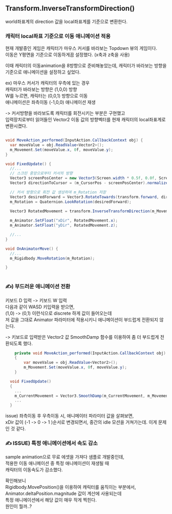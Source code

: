 
## Transform.InverseTransformDirection()

 world좌표계의 direction 값을 local좌표계를 기준으로 변환한다.

### 캐릭터 local좌표 기준으로 이동 애니메이션 적용
현재 개발중인 게임은 캐릭터가 마우스 커서를 바라보는 Topdown 뷰의 게임이다.<br>
이동은 Y평면을 기준으로 이동하게끔 설정했다. (x축과 z축을 사용)

이때 캐릭터의 이동animation을 8방향으로 준비해놓았는데,
캐릭터가 바라보는 방향을 기준으로 애니메이션을 설정하고 싶었다.

ex) 마우스 커서가 캐릭터의 우측에 있는 경우<br>
캐릭터가 바라보는 방향은 (1,0,0) 방향<br>
W를 누르면, 캐릭터는 (0,0,1) 방향으로 이동<br>
애니메이션은 좌측이동 (-1,0,0) 애니메이션 재생

-> 커서방향을 바라보도록 캐릭터를 회전시키는 부분은 구현했고<br>
입력장치로부터 읽어들인 Vector2 이동 값의 방향벡터를 현재 캐릭터의 local좌표계로 변환시켰다.

```c#

void MoveAction_performed(InputAction.CallbackContext obj) {
  var moveValue = obj.ReadValue<Vector2>();
  m_Movement.Set(moveValue.x, 0f, moveValue.y);
}

void FixedUpdate() {
  //...
  // 스크린 중앙으로부터 커서의 방향
  Vector3 screenPosCenter = new Vector3(Screen.width * 0.5f, 0.0f, Screen.height * 0.5f);
  Vector3 directionToCursor = (m_CursorPos - screenPosCenter).normalized;

  // 커서 방향으로 회전 값 생성하여 m_Rotation 저장
  Vector3 desiredForward = Vector3.RotateTowards(transform.forward, directionToCursor, turnSpeed * Time.deltaTime, 0f);
  m_Rotation = Quaternion.LookRotation(desiredForward);

  Vector3 RotatedMovement = transform.InverseTransformDirection(m_Movement);
        
  m_Animator.SetFloat("xDir", RotatedMovement.x);
  m_Animator.SetFloat("yDir", RotatedMovement.z);

  //...
}

void OnAnimatorMove() {
  //...
  m_Rigidbody.MoveRotation(m_Rotation);

}
        

```

### ✍️) 부드러운 애니메이션 전환
키보드 D 입력 -> 키보드 W 입력<br>다음과 같이 WASD 키입력을 받으면,<br>
 (1,0) -> (0,1) 이런식으로 discrete 하게 값이 들어오는데<br>
저 값을 그대로 Animator 파라미터에 적용시키니 애니메이션이 부드럽게 전환되지 않는다.

-> 키보드로 입력받은 Vector2 값 SmoothDamp 함수를 이용하여 좀 더 부드럽게 전환되도록 했다. 

```c#
    private void MoveAction_performed(InputAction.CallbackContext obj)
    {
        var moveValue = obj.ReadValue<Vector2>();
        m_Movement.Set(moveValue.x, 0f, moveValue.y);
    }

  void FixedUpdate()
  {
    ...
    m_CurrentMovement = Vector3.SmoothDamp(m_CurrentMovement, m_Movement, ref velocity);
    ...
  }


```

issue) 좌측이동 후 우측이동 시, 애니메이터 파라미터 값을 살펴보면,<br> xDir 값이 (-1 -> 0 -> 1 )순서로 변경되면서, 중간의 idle 모션을 거쳐가는데. 이게 문제인 것 같다.


### ✍️ ISSUE) 특정 애니메이션에서 속도 감소 
sample animation으로 무료 에셋을 가져다 샘플로 개발중인데,<br>
적용한 이동 애니메이션 중 특정 애니메이션이 재생될 때<br> 캐릭터의 이동속도가 감소했다.

확인해보니<br>
Rigidbody.MovePosition()을 이용하여 캐릭터를 움직이는 부분에서,
Animator.deltaPosition.magnitude 값이 계산에 사용되는데<br> 특정 애니메이션에서 해당 값이 매우 작게 찍힌다.<br>
원인이 뭘까..?

